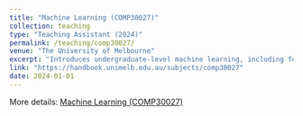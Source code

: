 ```yaml
---
title: "Machine Learning (COMP30027)"
collection: teaching
type: "Teaching Assistant (2024)"
permalink: /teaching/comp30027/
venue: "The University of Melbourne"
excerpt: "Introduces undergraduate-level machine learning, including foundational concepts, core algorithms, and applications across domains."
link: "https://handbook.unimelb.edu.au/subjects/comp30027"
date: 2024-01-01
---
```


More details: [Machine Learning (COMP30027)](https://handbook.unimelb.edu.au/subjects/comp30027)
